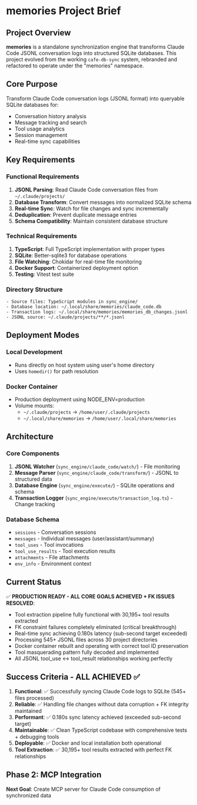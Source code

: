 # memories Project Brief

## Project Overview

**memories** is a standalone synchronization engine that transforms Claude Code JSONL conversation logs into structured SQLite databases. This project evolved from the working `cafe-db-sync` system, rebranded and refactored to operate under the "memories" namespace.

## Core Purpose

Transform Claude Code conversation logs (JSONL format) into queryable SQLite databases for:
- Conversation history analysis
- Message tracking and search
- Tool usage analytics
- Session management
- Real-time sync capabilities

## Key Requirements

### Functional Requirements
1. **JSONL Parsing**: Read Claude Code conversation files from `~/.claude/projects/`
2. **Database Transform**: Convert messages into normalized SQLite schema
3. **Real-time Sync**: Watch for file changes and sync incrementally
4. **Deduplication**: Prevent duplicate message entries
5. **Schema Compatibility**: Maintain consistent database structure

### Technical Requirements
1. **TypeScript**: Full TypeScript implementation with proper types
2. **SQLite**: Better-sqlite3 for database operations
3. **File Watching**: Chokidar for real-time file monitoring
4. **Docker Support**: Containerized deployment option
5. **Testing**: Vitest test suite

### Directory Structure
```
- Source files: TypeScript modules in sync_engine/
- Database location: ~/.local/share/memories/claude_code.db
- Transaction logs: ~/.local/share/memories/memories_db_changes.jsonl
- JSONL source: ~/.claude/projects/**/*.jsonl
```

## Deployment Modes

### Local Development
- Runs directly on host system using user's home directory
- Uses `homedir()` for path resolution

### Docker Container
- Production deployment using NODE_ENV=production
- Volume mounts: 
  - `~/.claude/projects` → `/home/user/.claude/projects`
  - `~/.local/share/memories` → `/home/user/.local/share/memories`

## Architecture

### Core Components
1. **JSONL Watcher** (`sync_engine/claude_code/watch/`) - File monitoring
2. **Message Parser** (`sync_engine/claude_code/transform/`) - JSONL to structured data
3. **Database Engine** (`sync_engine/execute/`) - SQLite operations and schema
4. **Transaction Logger** (`sync_engine/execute/transaction_log.ts`) - Change tracking

### Database Schema
- `sessions` - Conversation sessions
- `messages` - Individual messages (user/assistant/summary)
- `tool_uses` - Tool invocations
- `tool_use_results` - Tool execution results
- `attachments` - File attachments
- `env_info` - Environment context

## Current Status

✅ **PRODUCTION READY - ALL CORE GOALS ACHIEVED + FK ISSUES RESOLVED**:
- Tool extraction pipeline fully functional with 30,195+ tool results extracted
- FK constraint failures completely eliminated (critical breakthrough)
- Real-time sync achieving 0.180s latency (sub-second target exceeded)
- Processing 545+ JSONL files across 30 project directories
- Docker container rebuilt and operating with correct tool ID preservation
- Tool masquerading pattern fully decoded and implemented
- All JSONL tool_use ↔ tool_result relationships working perfectly

## Success Criteria - **ALL ACHIEVED** ✅

1. **Functional**: ✅ Successfully syncing Claude Code logs to SQLite (545+ files processed)
2. **Reliable**: ✅ Handling file changes without data corruption + FK integrity maintained
3. **Performant**: ✅ 0.180s sync latency achieved (exceeded sub-second target)  
4. **Maintainable**: ✅ Clean TypeScript codebase with comprehensive tests + debugging tools
5. **Deployable**: ✅ Docker and local installation both operational
6. **Tool Extraction**: ✅ 30,195+ tool results extracted with perfect FK relationships

## Phase 2: MCP Integration
**Next Goal**: Create MCP server for Claude Code consumption of synchronized data